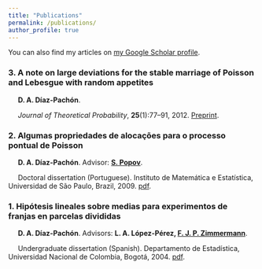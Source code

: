 ```yaml
---
title: "Publications"
permalink: /publications/
author_profile: true
---
```


You can also find my articles on [my Google Scholar profile](https://scholar.google.com/citations?user=UzMl4TYAAAAJ&hl=en).

### 3. A note on large deviations for the stable marriage of Poisson and Lebesgue with random appetites
&nbsp;&nbsp;&nbsp;&nbsp; **D. A. Díaz-Pachón**.

&nbsp;&nbsp;&nbsp;&nbsp; _Journal of Theoretical Probability_, **25**(1):77–91, 2012. [Preprint](https://arxiv.org/pdf/0911.1429.pdf).


### 2. Algumas propriedades de alocações para o processo pontual de Poisson
&nbsp;&nbsp;&nbsp;&nbsp; **D. A. Díaz-Pachón**. Advisor: **[S. Popov](https://www.fc.up.pt/pessoas/serguei.popov/)**.

&nbsp;&nbsp;&nbsp;&nbsp; Doctoral dissertation (Portuguese). Instituto de Matemática e Estatística, Universidad de São Paulo, Brazil, 2009. [pdf](https://danielandresgp.github.io/files/TesisDoutorado.pdf).

### 1. Hipótesis lineales sobre medias para experimentos de franjas en parcelas divididas
&nbsp;&nbsp;&nbsp;&nbsp; **D. A. Díaz-Pachón**. Advisors: **L. A. López-Pérez, [F. J. P. Zimmermann](https://independent.academia.edu/FranciscoZimmermann)**.

&nbsp;&nbsp;&nbsp;&nbsp; Undergraduate dissertation (Spanish). Departamento de Estadística, Universidad Nacional de Colombia, Bogotá, 2004. [pdf](https://danielandresgp.github.io/files/TesisPregrado.pdf).
